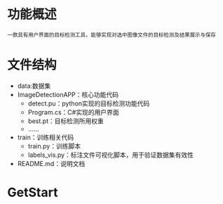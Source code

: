 # 功能概述
    一款具有用户界面的目标检测工具，能够实现对选中图像文件的目标检测及结果展示与保存
# 文件结构
- data:数据集
- ImageDetectionAPP：核心功能代码
  - detect.pu：python实现的目标检测功能代码
  - Program.cs：C#实现的用户界面
  - best.pt：目标检测所用权重
  - ……
- train：训练相关代码
  - train.py：训练脚本
  - labels_vis.py：标注文件可视化脚本，用于验证数据集有效性
- README.md：说明文档
# GetStart

